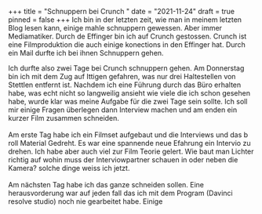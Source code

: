 +++
title = "Schnuppern bei Crunch "
date = "2021-11-24"
draft = true
pinned = false
+++
Ich bin in der letzten zeit, wie man in meinem letzten Blog lesen kann, einige mahle schnuppern gewessen. Aber immer Mediamatiker. Durch de Effinger bin ich auf Crunch gestossen. Crunch ist eine Filmproduktion die auch einige konections in den Effinger hat. Durch ein Mail durfte ich bei ihnen Schnuppern gehen.

Ich durfte also zwei Tage bei Crunch schnuppern gehen. Am Donnerstag bin ich mit dem Zug auf Ittigen gefahren, was nur drei Haltestellen von Stettlen entfernt ist. Nachdem ich eine Führung durch das Büro erhalten habe, was echt nicht so langweilig ansieht wie viele die ich schon gesehen habe, wurde klar was meine Aufgabe für die zwei Tage sein sollte. Ich soll mir einige Fragen überlegen dann Interview machen und am enden ein kurzer Film zusammen schneiden.\
\
Am erste Tag habe ich ein Filmset aufgebaut und die Interviews und das b roll Material Gedreht. Es war eine spannende neue Efahrung ein Intervio zu drehen. Ich habe aber auch viel zur Film Teorie gelert. Wie baut man Lichter richtig auf wohin muss der Interviowpartner schauen in oder neben die Kamera? solche dinge weiss ich jetzt.\
\
Am nächsten Tag habe ich das ganze schneiden sollen. Eine herausvorderung war auf jeden fall das ich mit dem Program (Davinci resolve studio) noch nie gearbeitet habe. Einige